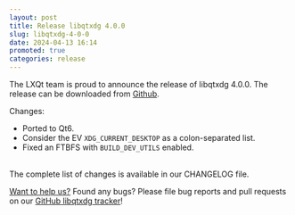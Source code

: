 ```yaml
---
layout: post
title: Release libqtxdg 4.0.0
slug: libqtxdg-4-0-0
date: 2024-04-13 16:14
promoted: true
categories: release
---
```


The LXQt team is proud to announce the release of libqtxdg 4.0.0.
The release can be downloaded from [Github](https://github.com/lxqt/libqtxdg/releases).

Changes:

 * Ported to Qt6.
 * Consider the EV `XDG_CURRENT_DESKTOP` as a colon-separated list.
 * Fixed an FTBFS with `BUILD_DEV_UTILS` enabled.

<br/>
The complete list of changes is available in our CHANGELOG file.
<br/>

[Want to help us?](https://github.com/lxqt/lxqt/wiki/Contributing-code) Found any bugs? Please file bug reports and pull requests on our [GitHub libqtxdg tracker](https://github.com/lxqt/libqtxdg/issues)!
